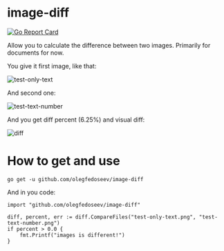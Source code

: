 # image-diff
[![Go Report Card](https://goreportcard.com/badge/github.com/olegfedoseev/image-diff)](https://goreportcard.com/report/github.com/olegfedoseev/image-diff)

Allow you to calculate the difference between two images. Primarily for documents for now.


You give it first image, like that:

![test-only-text](testdata/test-only-text.png?raw=true "test-only-text")

And second one:

![test-text-number](testdata/test-text-number.png?raw=true "test-text-number")

And you get diff percent (6.25%) and visual diff:

![diff](testdata/diff.png?raw=true "diff")

# How to get and use

```
go get -u github.com/olegfedoseev/image-diff
```

And in you code:

```
import "github.com/olegfedoseev/image-diff"

diff, percent, err := diff.CompareFiles("test-only-text.png", "test-text-number.png")
if percent > 0.0 {
    fmt.Printf("images is different!")
}
```
